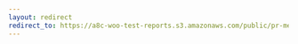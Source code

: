 ```yaml
---
layout: redirect
redirect_to: https://a8c-woo-test-reports.s3.amazonaws.com/public/pr-merge/41845/e2e/index.html
---
```

